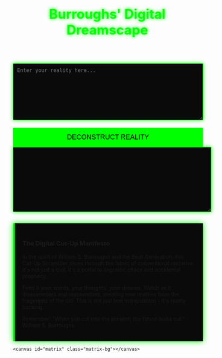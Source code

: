 <html><head><base href="https://websim.ai/cut-up-scrambler-deluxe"><title>Burroughs' Digital Dreamscape - Cut-Up Scrambler Deluxe</title><style>
    @import url('https://fonts.googleapis.com/css2?family=Courier+Prime&family=Major+Mono+Display&display=swap');

    body {
        font-family: 'Courier Prime', monospace;
        line-height: 1.6;
        color: #00ff00;
        background-color: #000000;
        margin: 0;
        padding: 20px;
        overflow-x: hidden;
    }
    .container {
        max-width: 800px;
        margin: 0 auto;
        position: relative;
    }
    h1 {
        font-family: 'Major Mono Display', monospace;
        color: #00ff00;
        text-align: center;
        font-size: 2.5em;
        text-shadow: 0 0 10px #00ff00;
        animation: glitch 1s linear infinite;
    }
    @keyframes glitch {
        2%, 64% { transform: translate(2px,0) skew(0deg); }
        4%, 60% { transform: translate(-2px,0) skew(0deg); }
        62% { transform: translate(0,0) skew(5deg); }
    }
    textarea, #output {
        width: 100%;
        height: 150px;
        margin-bottom: 20px;
        padding: 10px;
        background-color: #0a0a0a;
        color: #00ff00;
        border: 1px solid #00ff00;
        box-shadow: 0 0 10px #00ff00;
        font-family: 'Courier Prime', monospace;
    }
    #output {
        overflow-y: auto;
        resize: vertical;
        min-height: 150px;
        max-height: 400px;
    }
    button {
        display: block;
        width: 100%;
        padding: 15px;
        background-color: #00ff00;
        color: #000000;
        border: none;
        cursor: pointer;
        font-size: 18px;
        font-family: 'Major Mono Display', monospace;
        text-transform: uppercase;
        transition: all 0.3s ease;
    }
    button:hover {
        background-color: #000000;
        color: #00ff00;
        box-shadow: 0 0 20px #00ff00;
    }
    #output {
        white-space: pre-wrap;
        word-wrap: break-word;
    }
    .explanation {
        background-color: #0a0a0a;
        border-left: 5px solid #00ff00;
        padding: 20px;
        margin-top: 30px;
        box-shadow: 0 0 15px #00ff00;
    }
    .typewriter {
        overflow: hidden;
        border-right: .15em solid #00ff00;
        white-space: nowrap;
        margin: 0 auto;
        letter-spacing: .15em;
        animation: typing 3.5s steps(40, end), blink-caret .75s step-end infinite;
    }
    @keyframes typing {
        from { width: 0 }
        to { width: 100% }
    }
    @keyframes blink-caret {
        from, to { border-color: transparent }
        50% { border-color: #00ff00; }
    }
    .matrix-bg {
        position: fixed;
        top: 0;
        left: 0;
        width: 100%;
        height: 100%;
        pointer-events: none;
        z-index: -1;
    }
    /* Customized scrollbar for #output */
    #output::-webkit-scrollbar {
        width: 12px;
    }
    #output::-webkit-scrollbar-track {
        background: #0a0a0a;
    }
    #output::-webkit-scrollbar-thumb {
        background-color: #00ff00;
        border-radius: 6px;
        border: 3px solid #0a0a0a;
    }
</style></head><body>
    <div class="container">
        <h1>Burroughs' Digital Dreamscape</h1>
        <div class="typewriter">
            <p>Welcome to the Cut-Up Scrambler Deluxe...</p>
        </div>
        <textarea id="input" placeholder="Enter your reality here..."></textarea>
        <button onclick="scramble()">Deconstruct Reality</button>
        <div id="output"></div>
        <div class="explanation">
            <h3>The Digital Cut-Up Manifesto</h3>
            <p>In the spirit of William S. Burroughs and the Beat Generation, this Cut-Up Scrambler slices through the fabric of conventional narrative. It's not just a tool; it's a portal to linguistic chaos and accidental prophecy.</p>
            <p>Feed it your words, your thoughts, your dreams. Watch as it disassembles and reassembles, creating new realities from the fragments of the old. This is not just text manipulation - it's reality hacking.</p>
            <p>Remember: "When you cut into the present, the future leaks out." - William S. Burroughs</p>
        </div>
    </div>

    <canvas id="matrix" class="matrix-bg"></canvas>

<script>
function scramble() {
    let text = document.getElementById('input').value;
    let punctuation = text.match(/[.,!?;]/g) || [];
    let words = text.replace(/[.,!?;]/g, '').split(/\s+/);
    
    for (let i = words.length - 1; i > 0; i--) {
        const j = Math.floor(Math.random() * (i + 1));
        [words[i], words[j]] = [words[j], words[i]];
    }
    
    let scrambled = words.join(' ');
    
    punctuation.forEach(punct => {
        let insertPos = Math.floor(Math.random() * scrambled.length);
        scrambled = scrambled.slice(0, insertPos) + punct + scrambled.slice(insertPos);
    });
    
    let output = document.getElementById('output');
    output.innerText = '';
    let i = 0;
    let interval = setInterval(() => {
        output.innerText += scrambled[i];
        output.scrollTop = output.scrollHeight;
        i++;
        if (i >= scrambled.length) {
            clearInterval(interval);
        }
    }, 20);
}

// Matrix rain effect
const canvas = document.getElementById('matrix');
const ctx = canvas.getContext('2d');

canvas.width = window.innerWidth;
canvas.height = window.innerHeight;

const katakana = 'アァカサタナハマヤャラワガザダバパイィキシチニヒミリヰギジヂビピウゥクスツヌフムユュルグズブヅプエェケセテネヘメレヱゲゼデベペオォコソトノホモヨョロヲゴゾドボポヴッン';
const latin = 'ABCDEFGHIJKLMNOPQRSTUVWXYZ';
const nums = '0123456789';
const alphabet = katakana + latin + nums;

const fontSize = 16;
const columns = canvas.width / fontSize;

const rainDrops = [];

for (let x = 0; x < columns; x++) {
    rainDrops[x] = 1;
}

const draw = () => {
    ctx.fillStyle = 'rgba(0, 0, 0, 0.05)';
    ctx.fillRect(0, 0, canvas.width, canvas.height);

    ctx.fillStyle = '#00ff00';
    ctx.font = fontSize + 'px monospace';

    for (let i = 0; i < rainDrops.length; i++) {
        const text = alphabet.charAt(Math.floor(Math.random() * alphabet.length));
        ctx.fillText(text, i * fontSize, rainDrops[i] * fontSize);

        if (rainDrops[i] * fontSize > canvas.height && Math.random() > 0.975) {
            rainDrops[i] = 0;
        }
        rainDrops[i]++;
    }
};

setInterval(draw, 30);
</script>

<footer>
   
</footer>

</body></html>
